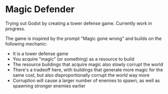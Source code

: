 # Magic Defender
Trying out Godot by creating a tower defense game. Currently work in progress.

The game is inspired by the prompt "Magic gone wrong" and builds on the following mechanic:

- It is a tower defense game
- You acquire "magic" (or something) as a resource to build
- The resource buildings that acquire magic also slowly corrupt the world
- There's a tradeoff here, with buildings that generate more magic for the same cost, but also disproportionally corrupt the world way more
- Corruption will cause a larger number of enemies to spawn, as well as spawning stronger enemies earlier


